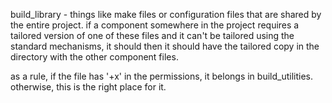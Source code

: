 build_library - things like make files or configuration files that
are shared by the entire project. if a component somewhere in the 
project requires a tailored version of one of these files and it 
can't be tailored using the standard mechanisms, it should then it
should have the tailored copy in the directory with the other 
component files.

as a rule, if the file has '+x' in the permissions, it belongs in
build_utilities. otherwise, this is the right place for it.